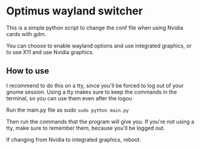 # Optimus wayland switcher

This is a simple python script to change the conf file when using Nvidia cards with gdm.

You can choose to enable wayland options and use integrated graphics, or to use X11 and use Nvidia graphics.

## How to use

I recommend to do this on a tty, since you'll be forced to log out of your gnome session. Using a tty makes sure to keep the commands in the terminal, so you can use them even after the logou

Run the main.py file as sudo
`sudo python main.py`

Then run the commands that the program will give you. If you're not using a tty, make sure to remember them, because you'll be logged out.

If changing from Nvidia to integrated graphics, reboot.
